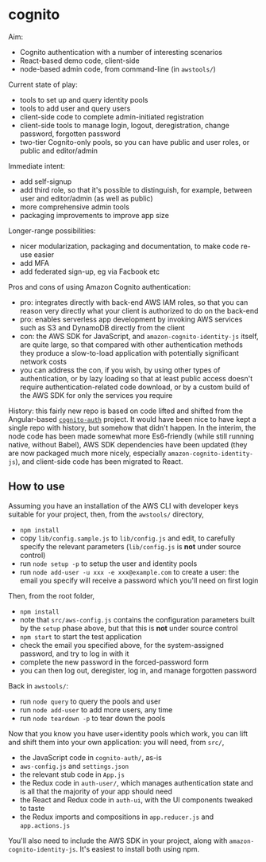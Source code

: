 # cognito

Aim:

* Cognito authentication with a number of interesting scenarios
* React-based demo code, client-side
* node-based admin code, from command-line (in `awstools/`)

Current state of play:

* tools to set up and query identity pools
* tools to add user and query users
* client-side code to complete admin-initiated registration
* client-side tools to manage login, logout, deregistration,
  change password, forgotten password
* two-tier Cognito-only pools, so you can have public and user
  roles, or public and editor/admin

Immediate intent:

* add self-signup
* add third role, so that it's possible to distinguish,
  for example, between user and editor/admin (as well as public)
* more comprehensive admin tools
* packaging improvements to improve app size

Longer-range possibilities:

* nicer modularization, packaging and documentation, to make code re-use easier
* add MFA
* add federated sign-up, eg via Facbook etc

Pros and cons of using Amazon Cognito authentication:

* pro: integrates directly with back-end AWS IAM roles, so that
  you can reason very directly what your client is authorized to
  do on the back-end
* pro: enables serverless app development by invoking AWS services
  such as S3 and DynamoDB directly from the client
* con: the AWS SDK for JavaScript, and `amazon-cognito-identity-js`
  itself, are quite large, so that compared with other
  authentication methods they produce a slow-to-load application
  with potentially significant network costs
* you can address the con, if you wish, by using other types of
  authentication, or by lazy loading so that at least public
  access doesn't require authentication-related code download,
  or by a custom build of the AWS SDK for only the services you require

History: this fairly new repo is based on code lifted and shifted
from the Angular-based
[`cognito-auth`](http://github.com/martintasker/cognito-auth) project.
It would have been
nice to have kept a single repo with history, but somehow that
didn't happen.  In the interim, the node code has been made
somewhat more Es6-friendly (while still running native, without
Babel), AWS SDK dependencies have been updated (they are now
packaged much more nicely, especially `amazon-cognito-identity-js`),
and client-side code has been migrated to React.

## How to use

Assuming you have an installation of the AWS CLI with
developer keys suitable for your project, then,
from the `awstools/` directory,

* `npm install`
* copy `lib/config.sample.js` to `lib/config.js` and edit, to carefully specify the relevant parameters
  (`lib/config.js` is **not** under source control)
* run `node setup -p` to setup the user and identity pools
* run `node add-user -u xxx -e xxx@example.com` to create a user:
  the email you specify will receive a password which you'll need on first login

Then, from the root folder,

* `npm install`
* note that `src/aws-config.js` contains the configuration parameters built by the `setup` phase above,
  but that this is **not** under source control
* `npm start` to start the test application
* check the email you specified above, for the system-assigned password, and try to log in with it
* complete the new password in the forced-password form
* you can then log out, deregister, log in, and manage forgotten password

Back in `awstools/`:

* run `node query` to query the pools and user
* run `node add-user` to add more users, any time
* run `node teardown -p` to tear down the pools

Now that you know you have user+identity pools which work,
you can lift and shift them into your own application:
you will need, from `src/`,

* the JavaScript code in `cognito-auth/`, as-is
* `aws-config.js` and `settings.json`
* the relevant stub code in `App.js`
* the Redux code in `auth-user/`, which manages authentication
  state and is all that the majority of your app should need
* the React and Redux code in `auth-ui`, with the UI components
  tweaked to taste
* the Redux imports and compositions in `app.reducer.js` and `app.actions.js`

You'll also need to include the AWS SDK in your project,
along with `amazon-cognito-identity-js`.  It's easiest to
install both using npm.
